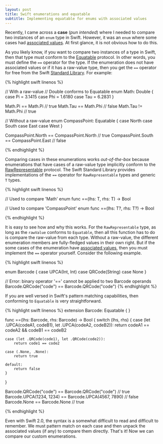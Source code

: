 ```yaml
---
layout: post
title: Swift enumerations and equatable
subtitle: Implementing equatable for enums with associated values
---
```


Recently, I came across a **case** (*pun intended*) where I needed to compare two instances of an `enum` type in Swift. However, it was an `enum` where some cases had [associated values](https://developer.apple.com/library/ios/documentation/Swift/Conceptual/Swift_Programming_Language/Enumerations.html#//apple_ref/doc/uid/TP40014097-CH12-ID148). At first glance, it is not obvious how to do this.

<!--excerpt-->

As you likely know, if you want to compare two instances of a type in Swift, then that type must conform to the [Equatable](http://nshipster.com/swift-comparison-protocols/) protocol. In other words, you must define the `==` operator for the type.
If the enumeration does not have associated values or if it has a raw-value type, then you get the `==` operator for free from the Swift [Standard Library](https://developer.apple.com/library/prerelease/ios/documentation/General/Reference/SwiftStandardLibraryReference/index.html). For example:

{% highlight swift linenos %}

// With a raw-value
// Double conforms to Equatable
enum Math: Double {
    case Pi = 3.1415
    case Phi = 1.6180
    case Tau = 6.2831
}

Math.Pi == Math.Pi // true
Math.Tau == Math.Phi // false
Math.Tau != Math.Phi // true

// Without a raw-value
enum CompassPoint: Equatable {
    case North
    case South
    case East
    case West
}

CompassPoint.North == CompassPoint.North // true
CompassPoint.South == CompassPoint.East // false

{% endhighlight %}

Comparing cases in these enumerations works *out-of-the-box* because enumerations that have cases of a raw-value type implicitly conform to the [RawRepresentable](https://developer.apple.com/library/prerelease/ios/documentation/Swift/Reference/Swift_RawRepresentable_Protocol/index.html#//apple_ref/swift/intf/s:PSs16RawRepresentable) protocol. The Swift Standard Library provides implementations of the `==` operator for `RawRepresentable` types and generic `T` types.

{% highlight swift linenos %}

// Used to compare 'Math' enum
func ==<T : RawRepresentable where T.RawValue : Equatable>(lhs: T, rhs: T) -> Bool

// Used to compare 'CompassPoint' enum
func ==<T : Equatable>(lhs: T?, rhs: T?) -> Bool

{% endhighlight %}

It is easy to see how and why this works. For the `RawRepresentable` type, as long as the `rawValue` conforms to `Equatable`, then all this function has to do is compare the raw-value from each type. Without a raw-value, the different enumeration members are fully-fledged values in their own right. But if the some cases of the enumeration have [associated values](https://developer.apple.com/library/ios/documentation/Swift/Conceptual/Swift_Programming_Language/Enumerations.html#//apple_ref/doc/uid/TP40014097-CH12-ID148), then you must implement the `==` operator yourself. Consider the following example.

{% highlight swift linenos %}

enum Barcode {
    case UPCA(Int, Int)
    case QRCode(String)
    case None
}

// Error: binary operator '==' cannot be applied to two Barcode operands
Barcode.QRCode("code") == Barcode.QRCode("code")
{% endhighlight %}

If you are well versed in Swift's pattern matching capabilities, then conforming to `Equatable` is very straightforward.

{% highlight swift linenos %}
extension Barcode: Equatable {
}

func ==(lhs: Barcode, rhs: Barcode) -> Bool {
    switch (lhs, rhs) {
    case (let .UPCA(codeA1, codeB1), let .UPCA(codeA2, codeB2)):
        return codeA1 == codeA2 && codeB1 == codeB2

    case (let .QRCode(code1), let .QRCode(code2)):
        return code1 == code2

    case (.None, .None):
        return true

    default:
        return false
    }
}

Barcode.QRCode("code") == Barcode.QRCode("code") // true
Barcode.UPCA(1234, 1234) == Barcode.UPCA(4567, 7890) // false
Barcode.None == Barcode.None // true

{% endhighlight %}

Even with Swift 2.0, the syntax is a somewhat difficult to read and difficult to remember. We must pattern match on each case and then unpack the associated values (if any) to compare them directly. That's it! Now we can compare our custom enumerations.
